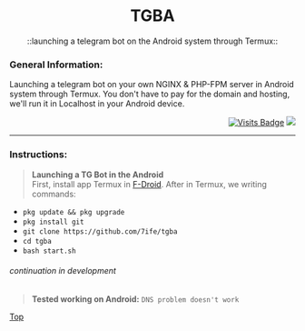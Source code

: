 <div align="center">

# TGBA
::launching a telegram bot on the Android system through Termux::

</div>

### General Information:
Launching a telegram bot on your own NGINX & PHP-FPM server in Android system through Termux. You don't have to pay for the domain and hosting, we'll run it in Localhost in your Android device.

<div align="right">

[![Visits Badge](https://badges.pufler.dev/visits/7ife/tgba)](https://github.com/7ife/tgba)
[![](https://img.shields.io/badge/-Donate-%23181717?style=flat-square&logo=bitcoin)](https://commerce.coinbase.com/checkout/61780323-c37c-41a2-8d13-571f125e813a)
</div>

---
### Instructions:
>**Launching a TG Bot in the Android** <br>
First, install app Termux in [F-Droid](https://f-droid.org/en/packages/com.termux/). After in Termux, we writing commands: <br>
- `pkg update && pkg upgrade`
- `pkg install git`
- `git clone https://github.com/7ife/tgba`
- `cd tgba`
- `bash start.sh` <br>

###### continuation in development

>**Tested working on Android:** `DNS problem doesn't work`


[Top](#top "Back to top")
